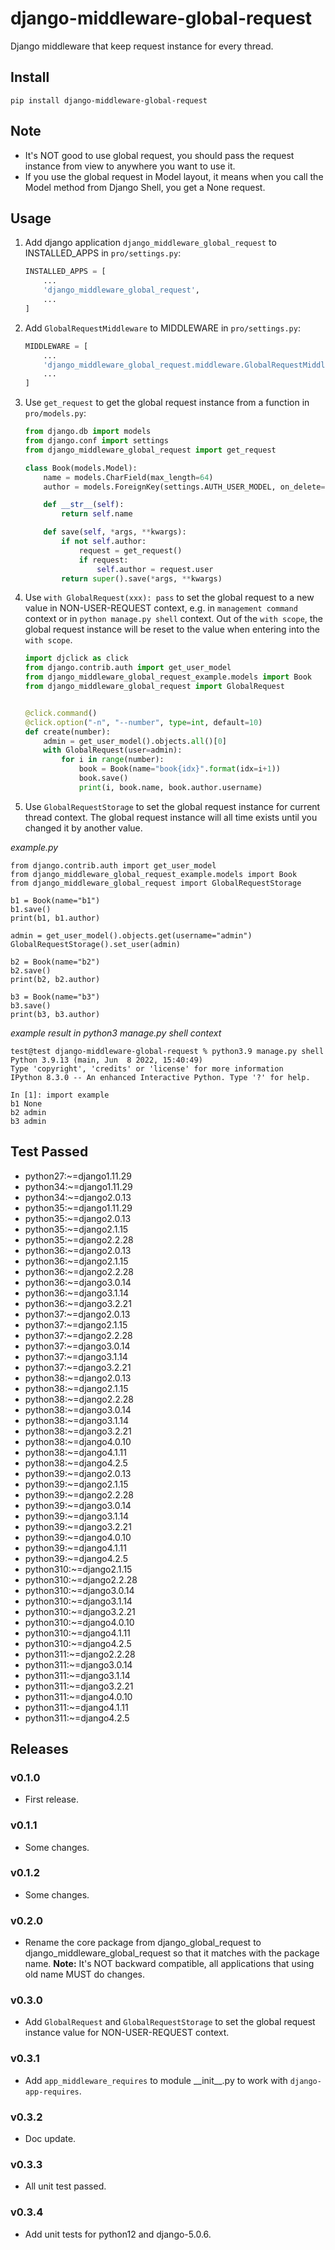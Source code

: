 # django-middleware-global-request


Django middleware that keep request instance for every thread.

## Install


```shell
pip install django-middleware-global-request
```
## Note

- It's NOT good to use global request, you should pass the request instance from view to anywhere you want to use it.
- If you use the global request in Model layout, it means when you call the Model method from Django Shell, you get a None request.

## Usage

1. Add django application `django_middleware_global_request` to INSTALLED_APPS in `pro/settings.py`:

    ```python
    INSTALLED_APPS = [
        ...
        'django_middleware_global_request',
        ...
    ]
    ```

2. Add `GlobalRequestMiddleware` to MIDDLEWARE in `pro/settings.py`:


    ```python
    MIDDLEWARE = [
        ...
        'django_middleware_global_request.middleware.GlobalRequestMiddleware',
        ...
    ]
    ```

3. Use `get_request` to get the global request instance from a function in `pro/models.py`:

    ```python
    from django.db import models
    from django.conf import settings
    from django_middleware_global_request import get_request

    class Book(models.Model):
        name = models.CharField(max_length=64)
        author = models.ForeignKey(settings.AUTH_USER_MODEL, on_delete=models.SET_NULL, null=True, blank=True)

        def __str__(self):
            return self.name

        def save(self, *args, **kwargs):
            if not self.author:
                request = get_request()
                if request:
                    self.author = request.user
            return super().save(*args, **kwargs)
    ```

4. Use `with GlobalRequest(xxx): pass` to set the global request to a new value in NON-USER-REQUEST context, e.g. in `management command` context or in `python manage.py shell` context. Out of the `with scope`, the global request instance will be reset to the value when entering into the `with scope`.

    ```python
    import djclick as click
    from django.contrib.auth import get_user_model
    from django_middleware_global_request_example.models import Book
    from django_middleware_global_request import GlobalRequest


    @click.command()
    @click.option("-n", "--number", type=int, default=10)
    def create(number):
        admin = get_user_model().objects.all()[0]
        with GlobalRequest(user=admin):
            for i in range(number):
                book = Book(name="book{idx}".format(idx=i+1))
                book.save()
                print(i, book.name, book.author.username)
    ```

5. Use `GlobalRequestStorage` to set the global request instance for current thread context. The global request instance will all time exists until you changed it by another value.

*example.py*

```
from django.contrib.auth import get_user_model
from django_middleware_global_request_example.models import Book
from django_middleware_global_request import GlobalRequestStorage

b1 = Book(name="b1")
b1.save()
print(b1, b1.author)

admin = get_user_model().objects.get(username="admin")
GlobalRequestStorage().set_user(admin)

b2 = Book(name="b2")
b2.save()
print(b2, b2.author)

b3 = Book(name="b3")
b3.save()
print(b3, b3.author)
```

*example result in python3 manage.py shell context*

```
test@test django-middleware-global-request % python3.9 manage.py shell
Python 3.9.13 (main, Jun  8 2022, 15:40:49) 
Type 'copyright', 'credits' or 'license' for more information
IPython 8.3.0 -- An enhanced Interactive Python. Type '?' for help.

In [1]: import example
b1 None
b2 admin
b3 admin
```

## Test Passed

- python27:~=django1.11.29
- python34:~=django1.11.29
- python34:~=django2.0.13
- python35:~=django1.11.29
- python35:~=django2.0.13
- python35:~=django2.1.15
- python35:~=django2.2.28
- python36:~=django2.0.13
- python36:~=django2.1.15
- python36:~=django2.2.28
- python36:~=django3.0.14
- python36:~=django3.1.14
- python36:~=django3.2.21
- python37:~=django2.0.13
- python37:~=django2.1.15
- python37:~=django2.2.28
- python37:~=django3.0.14
- python37:~=django3.1.14
- python37:~=django3.2.21
- python38:~=django2.0.13
- python38:~=django2.1.15
- python38:~=django2.2.28
- python38:~=django3.0.14
- python38:~=django3.1.14
- python38:~=django3.2.21
- python38:~=django4.0.10
- python38:~=django4.1.11
- python38:~=django4.2.5
- python39:~=django2.0.13
- python39:~=django2.1.15
- python39:~=django2.2.28
- python39:~=django3.0.14
- python39:~=django3.1.14
- python39:~=django3.2.21
- python39:~=django4.0.10
- python39:~=django4.1.11
- python39:~=django4.2.5
- python310:~=django2.1.15
- python310:~=django2.2.28
- python310:~=django3.0.14
- python310:~=django3.1.14
- python310:~=django3.2.21
- python310:~=django4.0.10
- python310:~=django4.1.11
- python310:~=django4.2.5
- python311:~=django2.2.28
- python311:~=django3.0.14
- python311:~=django3.1.14
- python311:~=django3.2.21
- python311:~=django4.0.10
- python311:~=django4.1.11
- python311:~=django4.2.5

## Releases

### v0.1.0

- First release.

### v0.1.1

- Some changes.

### v0.1.2

- Some changes.

### v0.2.0

- Rename the core package from django_global_request to django_middleware_global_request so that it matches with the package name. **Note:** It's NOT backward compatible, all applications that using old name MUST do changes.

### v0.3.0

- Add `GlobalRequest` and `GlobalRequestStorage` to set the global request instance value for NON-USER-REQUEST context.

### v0.3.1

- Add `app_middleware_requires` to module \_\_init\_\_.py to work with `django-app-requires`.

### v0.3.2

- Doc update.

### v0.3.3

- All unit test passed.

### v0.3.4

- Add unit tests for python12 and django-5.0.6.
